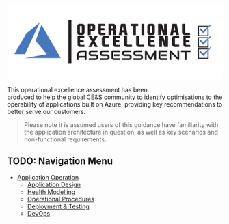 [![Operational Excellence Assessment](/templates/media/operationalexcellence-icon.png "Operational Excellence Assessment")](#)

This operational excellence assessment has been produced to help the global CE&S community to identify optimisations to the operability of applications built on Azure, providing key recommendations to better serve our customers. 
 
> Please note it is assumed users of this guidance have familiarity with the application architecture in question, as well as key scenarios and non-functional requirements.

## TODO: Navigation Menu

- [Application Operation](./docs/Application-Operations.md)
  - [Application Design](./docs/Application-Operations.md#Application-Design)
  - [Health Modelling](./docs/Application-Operations.md#Health-Modelling)
  - [Operational Procedures](./docs/Application-Operations.md#Operational-Procedures)
  - [Deployment & Testing](./docs/Application-Operations.md#Deployment--Testing)
  - [DevOps](./docs/Application-Operations.md#DevOps)

